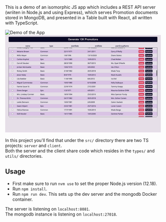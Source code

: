 This is a demo of an isomorphic JS app which includes a REST API server (wriiten in Node.js and using Express), which serves Promotion documents stored in MongoDB, and presented in a Table built with React, all written with TypeScript.

![Demo of the App](docs/demo.gif)
![Responsivity demo](docs/responsive.gif)

In this project you'll find that under the `src/` directory there are two TS projects: `server` and `client`.  
Both the server and the client share code which resides in the `types/` and `utils/` directories.

## Usage
- First make sure to run `nvm use` to set the proper Node.js version (12.18).
- Run `npm install`.
- Run `npm run dev`. This sets up the dev server and the mongodb Docker container.

The server is listening on `localhost:8081`.  
The mongodb instance is listening on `localhost:27018`.
